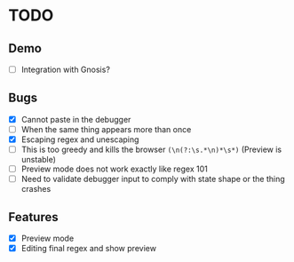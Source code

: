 # TODO

## Demo

- [ ] Integration with Gnosis?

## Bugs

- [x] Cannot paste in the debugger
- [ ] When the same thing appears more than once
- [x] Escaping regex and unescaping
- [ ] This is too greedy and kills the browser `(\n(?:\s.*\n)*\s*)` (Preview is unstable)
- [ ] Preview mode does not work exactly like regex 101
- [ ] Need to validate debugger input to comply with state shape or the thing crashes

## Features

- [x] Preview mode
- [x] Editing final regex and show preview
